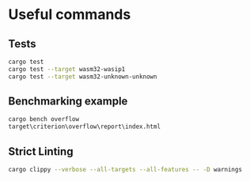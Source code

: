 # Useful commands

## Tests

```bash
cargo test
cargo test --target wasm32-wasip1
cargo test --target wasm32-unknown-unknown
```

## Benchmarking example

```bash
cargo bench overflow
target\criterion\overflow\report\index.html
```

## Strict Linting

```bash
cargo clippy --verbose --all-targets --all-features -- -D warnings
```
